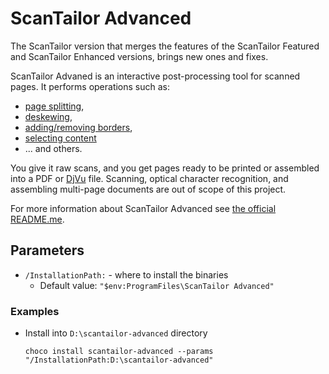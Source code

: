 # ScanTailor Advanced
The ScanTailor version that merges the features of the ScanTailor Featured and ScanTailor Enhanced versions, brings new ones and fixes.

ScanTailor Advaned is an interactive post-processing tool for scanned pages. It performs operations such as:
* [page splitting](https://github.com/scantailor/scantailor/wiki/Split-Pages),
* [deskewing](https://github.com/scantailor/scantailor/wiki/Deskew),
* [adding/removing borders](https://github.com/scantailor/scantailor/wiki/Page-Layout),
* [selecting content](https://github.com/scantailor/scantailor/wiki/Select-Content)
* ... and others.

You give it raw scans, and you get pages ready to be printed or assembled into a PDF or [DjVu](http://elpa.gnu.org/packages/djvu.html) file. Scanning, optical character recognition, and assembling multi-page documents are out of scope of this project.

For more information about ScanTailor Advanced see [the official README.me](https://github.com/4lex4/scantailor-advanced/blob/master/README.md).

## Parameters
* `/InstallationPath:` - where to install the binaries
    - Default value: `"$env:ProgramFiles\ScanTailor Advanced"`

### Examples
* Install into `D:\scantailor-advanced` directory
    ```
    choco install scantailor-advanced --params "/InstallationPath:D:\scantailor-advanced"
    ```